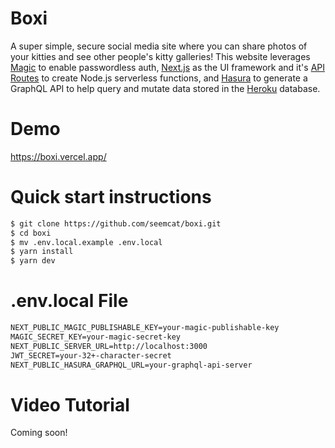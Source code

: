 # Boxi
A super simple, secure social media site where you can share photos of your kitties and see other people's kitty galleries! This website leverages [Magic](https://magic.link/) to enable passwordless auth, [Next.js](https://nextjs.org/) as the UI framework and it's [API Routes](https://nextjs.org/docs/api-routes/introduction) to create Node.js serverless functions, and [Hasura](https://hasura.io/) to generate a GraphQL API to help query and mutate data stored in the [Heroku](https://dashboard.heroku.com/login) database.

# Demo
https://boxi.vercel.app/

# Quick start instructions
```txt
$ git clone https://github.com/seemcat/boxi.git
$ cd boxi
$ mv .env.local.example .env.local
$ yarn install
$ yarn dev
```

# .env.local File
```txt
NEXT_PUBLIC_MAGIC_PUBLISHABLE_KEY=your-magic-publishable-key
MAGIC_SECRET_KEY=your-magic-secret-key
NEXT_PUBLIC_SERVER_URL=http://localhost:3000
JWT_SECRET=your-32+-character-secret
NEXT_PUBLIC_HASURA_GRAPHQL_URL=your-graphql-api-server
```

# Video Tutorial
Coming soon!